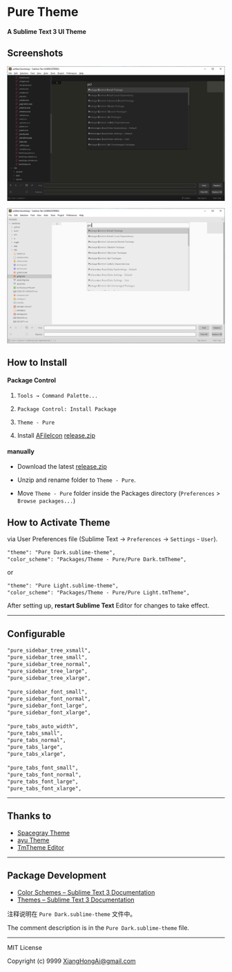 # Pure Theme

#### A Sublime Text 3 UI Theme


## Screenshots

![Dark](https://raw.githubusercontent.com/xianghongai/Theme-Pure/master/screenshots/Dark.png)

![Light](https://raw.githubusercontent.com/xianghongai/Theme-Pure/master/screenshots/Light.png)


## How to Install

#### Package Control

1. `Tools → Command Palette...`

2. `Package Control: Install Package`

3. `Theme - Pure`

4. Install [AFileIcon](https://github.com/SublimeText/AFileIcon) [release.zip](https://github.com/SublimeText/AFileIcon/archive/master.zip)


#### manually

- Download the latest [release.zip](https://github.com/xianghongai/Theme-Pure/archive/master.zip)

- Unzip and rename folder to `Theme - Pure`.

- Move `Theme - Pure` folder inside the Packages directory (`Preferences` > `Browse packages...`)


## How to Activate Theme

via User Preferences file (Sublime Text -> `Preferences` -> `Settings` - `User`).

```
"theme": "Pure Dark.sublime-theme",
"color_scheme": "Packages/Theme - Pure/Pure Dark.tmTheme",
```

or


```
"theme": "Pure Light.sublime-theme",
"color_scheme": "Packages/Theme - Pure/Pure Light.tmTheme",
```

After setting up, **restart Sublime Text** Editor for changes to take effect.

---

## Configurable

```
"pure_sidebar_tree_xsmall",
"pure_sidebar_tree_small",
"pure_sidebar_tree_normal",
"pure_sidebar_tree_large",
"pure_sidebar_tree_xlarge",

"pure_sidebar_font_small",
"pure_sidebar_font_normal",
"pure_sidebar_font_large",
"pure_sidebar_font_xlarge",

"pure_tabs_auto_width",
"pure_tabs_small",
"pure_tabs_normal",
"pure_tabs_large",
"pure_tabs_xlarge",

"pure_tabs_font_small",
"pure_tabs_font_normal",
"pure_tabs_font_large",
"pure_tabs_font_xlarge",
```

---

## Thanks to

- [Spacegray Theme](https://github.com/kkga/spacegray)
- [ayu Theme](https://github.com/dempfi/ayu)
- [TmTheme Editor](https://tmtheme-editor.herokuapp.com/)

---

## Package Development

- [Color Schemes – Sublime Text 3 Documentation](https://www.sublimetext.com/docs/3/color_schemes.html)
- [Themes – Sublime Text 3 Documentation](https://www.sublimetext.com/docs/3/themes.html)

注释说明在 `Pure Dark.sublime-theme` 文件中。

The comment description is in the `Pure Dark.sublime-theme` file.

---

MIT License

Copyright (c) 9999 XiangHongAi@gmail.com